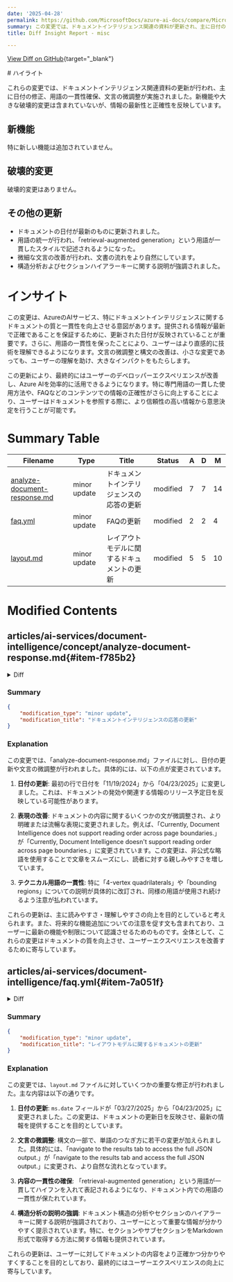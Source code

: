 ```yaml
---
date: '2025-04-28'
permalink: https://github.com/MicrosoftDocs/azure-ai-docs/compare/MicrosoftDocs:0b33f02...MicrosoftDocs:f5bcaf5
summary: この変更では、ドキュメントインテリジェンス関連の資料が更新され、主に日付の修正、用語の一貫性の確保、文言の微調整が行われました。新しい機能や破壊的変更はありませんが、情報の最新性と正確性を反映しています。この更新によって、ユーザーがAzureのAIサービスをより効率的に活用できるようになり、特に専門用語の一貫した使用と情報の正確さが向上します。最終的には、ユーザーのデベロッパーエクスペリエンスが改善され、信頼性の高い情報からの意思決定が可能となります。
title: Diff Insight Report - misc

---
```


[View Diff on GitHub](https://github.com/MicrosoftDocs/azure-ai-docs/compare/MicrosoftDocs:0b33f02...MicrosoftDocs:f5bcaf5){target="_blank"}

<format>
# ハイライト

これらの変更では、ドキュメントインテリジェンス関連資料の更新が行われ、主に日付の修正、用語の一貫性確保、文言の微調整が実施されました。新機能や大きな破壊的変更は含まれていないが、情報の最新性と正確性を反映しています。

## 新機能

特に新しい機能は追加されていません。

## 破壊的変更

破壊的変更はありません。

## その他の更新

- ドキュメントの日付が最新のものに更新されました。
- 用語の統一が行われ、「retrieval-augmented generation」という用語が一貫したスタイルで記述されるようになった。
- 微細な文言の改善が行われ、文書の流れをより自然にしています。
- 構造分析およびセクションハイアラーキーに関する説明が強調されました。

# インサイト

この変更は、AzureのAIサービス、特にドキュメントインテリジェンスに関するドキュメントの質と一貫性を向上させる意図があります。提供される情報が最新で正確であることを保証するために、更新された日付が反映されていることが重要です。さらに、用語の一貫性を保ったことにより、ユーザーはより直感的に技術を理解できるようになります。文言の微調整と構文の改善は、小さな変更であっても、ユーザーの理解を助け、大きなインパクトをもたらします。

この更新により、最終的にはユーザーのデベロッパーエクスペリエンスが改善し、Azure AIを効率的に活用できるようになります。特に専門用語の一貫した使用方法や、FAQなどのコンテンツでの情報の正確性がさらに向上することにより、ユーザーはドキュメントを参照する際に、より信頼性の高い情報から意思決定を行うことが可能です。
</format>

# Summary Table
|  Filename  | Type |    Title    | Status | A  | D  | M  |
|------------|------|-------------|--------|----|----|----|
| [analyze-document-response.md](#item-f785b2) | minor update | ドキュメントインテリジェンスの応答の更新 | modified | 7 | 7 | 14 | 
| [faq.yml](#item-7a051f) | minor update | FAQの更新 | modified | 2 | 2 | 4 | 
| [layout.md](#item-f7c4c8) | minor update | レイアウトモデルに関するドキュメントの更新 | modified | 5 | 5 | 10 | 


# Modified Contents
## articles/ai-services/document-intelligence/concept/analyze-document-response.md{#item-f785b2}

<details>
<summary>Diff</summary>
````diff
@@ -6,7 +6,7 @@ author: laujan
 manager: nitinme
 ms.service: azure-ai-document-intelligence
 ms.topic: conceptual
-ms.date: 11/19/2024
+ms.date: 04/23/2025
 ms.author: vikurpad
 ms.custom:
   - references_regions
@@ -34,7 +34,7 @@ The Document Intelligence APIs analyze images, PDFs, and other document files to
 All content elements are grouped according to pages, specified by page number (`1`-indexed). They're also sorted by reading order that arranges semantically contiguous elements together, even if they cross line or column boundaries. When the reading order among paragraphs and other layout elements is ambiguous, the service generally returns the content in a left-to-right, top-to-bottom order.
 
 > [!NOTE]
-> Currently, Document Intelligence does not support reading order across page boundaries. Selection marks are not positioned within the surrounding words.
+> Currently, Document Intelligence doesn't support reading order across page boundaries. Selection marks aren't positioned within the surrounding words.
 
 The top-level content property contains a concatenation of all content elements in reading order. All elements specify their position in the reader order via spans within this content string. The content of some elements isn't always contiguous.
 
@@ -71,7 +71,7 @@ Bounding regions describe the visual position of each element in the file. When
 :::image type="content" source="../media/bounding-regions.png" alt-text="Screenshot of detected bounding regions example.":::
 
 > [!NOTE]
-> Currently, Document Intelligence only returns 4-vertex quadrilaterals as bounding polygons. Future versions may return different number of points to describe more complex shapes, such as curved lines or non-rectangular images. Bounding regions applied only to rendered files, if the file is not rendered, bounding regions are not returned. Currently files of docx/xlsx/pptx/html format are not rendered.
+> Currently, Document Intelligence only returns `4-vertex` quadrilaterals as bounding polygons. Future versions may return different number of points to describe more complex shapes, such as curved lines or nonrectangular images. Bounding regions are applied only to rendered files, if the file isn't rendered, bounding regions aren't returned. Currently files of docx/xlsx/pptx/html format aren't rendered.
 
 ### Content elements
 
@@ -107,7 +107,7 @@ Select paragraphs can also be associated with a functional role in the document.
 A page is a grouping of content that typically corresponds to one side of a sheet of paper. A rendered page is characterized via width and height in the specified unit. In general, images use pixel while PDFs use inch. The angle property describes the overall text angle in degrees for pages that can be rotated.
 
 > [!NOTE]
-> For spreadsheets like Excel, each sheet is mapped to a page. For presentations, like PowerPoint, each slide is mapped to a page. For file formats without a native concept of pages without rendering like HTML or Word documents, the main content of the file is considered a single page.
+> For spreadsheets like Excel, each sheet is mapped to a page. For presentations, like PowerPoint, each slide is mapped to a page. For file formats like HTML or Word documents, which lack a native page concept without rendering, the entire main content is treated as a single page.
 
 #### Table
 
@@ -167,7 +167,7 @@ When *output=figures* is specified during the initial `Analyze` operation, the s
 
 #### Sections
 
-Hierarchical document structure analysis is pivotal in organizing, comprehending, and processing extensive documents. This approach is vital for semantically segmenting long documents to boost comprehension, facilitate navigation, and improve information retrieval. The advent of [Retrieval Augmented Generation (RAG)](../concept/retrieval-augmented-generation.md) in document generative AI underscores the significance of hierarchical document structure analysis. The Layout model supports sections and subsections in the output, which identifies the relationship of sections and object within each section. The hierarchical structure is maintained in `elements` of each section.
+Hierarchical document structure analysis is pivotal in organizing, comprehending, and processing extensive documents. This approach is vital for semantically segmenting long documents to boost comprehension, facilitate navigation, and improve information retrieval. The advent of [retrieval-augmented generation (RAG)](../concept/retrieval-augmented-generation.md) in document generative AI underscores the significance of hierarchical document structure analysis. The Layout model supports sections and subsections in the output, which identifies the relationship of sections and object within each section. The hierarchical structure is maintained in `elements` of each section.
 
 ```json
 {
@@ -221,14 +221,14 @@ A language element describes the detected language for content specified via spa
 ### Semantic elements
 
 > [!NOTE]
-> The semantic elements discussed here apply to Document Intelligence prebuilt models. Your custom models may return different data representations. For example, date and time returned by a custom model may be represented in a pattern that differs from standard ISO 8601 formatting.
+> The mentioned semantic elements apply to Document Intelligence prebuilt models. Your custom models may return different data representations. For example, date and time returned by a custom model may be represented in a pattern that differs from standard ISO 8601 formatting.
 
 #### Document
 
 A document is a semantically complete unit. A file can contain multiple documents, such as multiple tax forms within a PDF file, or multiple receipts within a single page. However, the ordering of documents within the file doesn't fundamentally affect the information it conveys.
 
 > [!NOTE]
-> Currently, Document Intelligence does not support multiple documents on a single page.
+> Currently, Document Intelligence doesn't support multiple documents on a single page.
 
 The document type describes documents sharing a common set of semantic fields, represented by a structured schema, independent of its visual template or layout. For example, all documents of type "receipt" can contain the merchant name, transaction date, and transaction total, although restaurant and hotel receipts often differ in appearance.
 
````
</details>

### Summary

```json
{
    "modification_type": "minor update",
    "modification_title": "ドキュメントインテリジェンスの応答の更新"
}
```

### Explanation
この変更では、「analyze-document-response.md」ファイルに対し、日付の更新や文言の微調整が行われました。具体的には、以下の点が変更されています。

1. **日付の更新**: 最初の行で日付を「11/19/2024」から「04/23/2025」に変更しました。これは、ドキュメントの発効や関連する情報のリリース予定日を反映している可能性があります。

2. **表現の改善**: ドキュメントの内容に関するいくつかの文が微調整され、より明確または流暢な表現に変更されました。例えば、「Currently, Document Intelligence does not support reading order across page boundaries.」が「Currently, Document Intelligence doesn't support reading order across page boundaries.」に変更されています。この変更は、非公式な略語を使用することで文章をスムーズにし、読者に対する親しみやすさを増しています。

3. **テクニカル用語の一貫性**: 特に「4-vertex quadrilaterals」や「bounding regions」についての説明が具体的に改訂され、同様の用語が使用され続けるよう注意が払われています。

これらの更新は、主に読みやすさ・理解しやすさの向上を目的としていると考えられます。また、将来的な機能追加についての注意を促す文も含まれており、ユーザーに最新の機能や制限について認識させるためのものです。全体として、これらの変更はドキュメントの質を向上させ、ユーザーエクスペリエンスを改善するために寄与しています。

## articles/ai-services/document-intelligence/faq.yml{#item-7a051f}

<details>
<summary>Diff</summary>
````diff
@@ -7,7 +7,7 @@ metadata:
   ms.service: azure-ai-document-intelligence
   ms.custom: references_regions
   ms.topic: faq
-  ms.date: 01/14/2025
+  ms.date: 04/23/2025
   ms.author: lajanuar
 title: Frequently asked questions
 summary: |
@@ -56,7 +56,7 @@ sections:
 
           - With Azure AI Document Intelligence and Azure OpenAI combined, you can build an enterprise application to seamlessly interact with your documents using natural language. You can easily find answers, gain valuable insights, and generate new and engaging content from existing documents.
 
-          - You can find more details on the [retrieval augmented generation pattern here](concept/retrieval-augmented-generation.md).
+          - You can find more details on the [retrieval-augmented generation pattern here](concept/retrieval-augmented-generation.md).
 
       - question: |
          Can Document Intelligence help with semantic chunking within documents for retrieval-augmented generation?
````
</details>

### Summary

```json
{
    "modification_type": "minor update",
    "modification_title": "FAQの更新"
}
```

### Explanation
この変更では、`faq.yml` ファイルに対していくつかの修正が行われました。主な変更点は以下の通りです。

1. **日付の更新**: `ms.date` フィールドの値が「01/14/2025」から「04/23/2025」に変更されました。これは、ドキュメントが更新された新しい日付を示しており、内容の最新性を反映しています。

2. **文言の微調整**: 「retrieval augmented generation」という用語が「retrieval-augmented generation」とハイフン付きで一貫して使用されるように変更されました。これにより、用語のスタイルが統一され、文書全体の一貫性が保たれています。

3. **コンテンツの整頓**: FAQの回答部分において、Azure AI Document Intelligence と Azure OpenAI の統合に関する説明が引き続き行われ、ユーザーにどのようにそれらを活用できるかの理解を促進しています。

この更新は、主に日付の修正と用語の一貫性に関するもので、FAQに表示される情報の正確性を向上させることを意図しています。全体として、これによりユーザーがより正確で理解しやすい情報にアクセスできるようになっています。

## articles/ai-services/document-intelligence/prebuilt/layout.md{#item-f7c4c8}

<details>
<summary>Diff</summary>
````diff
@@ -6,7 +6,7 @@ author: laujan
 manager: nitinme
 ms.service: azure-ai-document-intelligence
 ms.topic: conceptual
-ms.date: 03/27/2025
+ms.date: 04/23/2025
 ms.author: lajanuar
 ---
 
@@ -120,7 +120,7 @@ The layout model extracts structural elements from your documents. To follow are
 * [**Figures**](#figures)
 * [**Sections**](#sections)
 
-Run the sample layout document analysis within [Document Intelligence Studio](https://documentintelligence.ai.azure.com/studio), then navigate to the results tab to access the full JSON output.
+Run the sample layout document analysis within [Document Intelligence Studio](https://documentintelligence.ai.azure.com/studio), then navigate to the results tab and access the full JSON output.
 
    :::image type="content" source="../media/studio/json-output-tab.png" alt-text="Screenshot of results JSON output tab in the Document Intelligence Studio.":::
 
@@ -526,7 +526,7 @@ if result.figures:
 
 ### Sections
 
-Hierarchical document structure analysis is pivotal in organizing, comprehending, and processing extensive documents. This approach is vital for semantically segmenting long documents to boost comprehension, facilitate navigation, and improve information retrieval. The advent of [Retrieval Augmented Generation (RAG)](../concept/retrieval-augmented-generation.md) in document generative AI underscores the significance of hierarchical document structure analysis. The Layout model supports sections and subsections in the output, which identifies the relationship of sections and object within each section. The hierarchical structure is maintained in `elements` of each section. You can use [output response to markdown format](#output-response-to-markdown-format) to easily get the sections and subsections in markdown.
+Hierarchical document structure analysis is pivotal in organizing, comprehending, and processing extensive documents. This approach is vital for semantically segmenting long documents to boost comprehension, facilitate navigation, and improve information retrieval. The advent of [retrieval-augmented generation (RAG)](../concept/retrieval-augmented-generation.md) in document generative AI underscores the significance of hierarchical document structure analysis. The Layout model supports sections and subsections in the output, which identifies the relationship of sections and object within each section. The hierarchical structure is maintained in `elements` of each section. You can use [output response to markdown format](#output-response-to-markdown-format) to easily get the sections and subsections in markdown.
 
 #### [Sample code](#tab/sample-code)
 
@@ -681,8 +681,8 @@ After you retrieve you key and endpoint, you can use the following development o
 ### [REST API](#tab/rest)
 
 
-* [2023-07-31 GA (v3.1)](/rest/api/aiservices/document-models/analyze-document?view=rest-aiservices-2023-07-31&preserve-view=true&tabs=HTTP)
-* [2022-08-31 GA (v3.0)](/rest/api/aiservices/document-models/analyze-document?view=rest-aiservices-v3.0%20(2022-08-31)&preserve-view=true&tabs=HTTP)
+* [`2023-07-31` GA (v3.1)](/rest/api/aiservices/document-models/analyze-document?view=rest-aiservices-2023-07-31&preserve-view=true&tabs=HTTP)
+* [`2022-08-31` GA (v3.0)](/rest/api/aiservices/document-models/analyze-document?view=rest-aiservices-v3.0%20(2022-08-31)&preserve-view=true&tabs=HTTP)
 
 # [Client libraries](#tab/sdks)
 
````
</details>

### Summary

```json
{
    "modification_type": "minor update",
    "modification_title": "レイアウトモデルに関するドキュメントの更新"
}
```

### Explanation
この変更では、`layout.md` ファイルに対していくつかの重要な修正が行われました。主な内容は以下の通りです。

1. **日付の更新**: `ms.date` フィールドが「03/27/2025」から「04/23/2025」に変更されました。この変更は、ドキュメントの更新日を反映させ、最新の情報を提供することを目的としています。

2. **文言の微調整**: 構文の一部で、単語のつなぎ方に若干の変更が加えられました。具体的には、「navigate to the results tab to access the full JSON output.」が「navigate to the results tab and access the full JSON output.」に変更され、より自然な流れとなっています。

3. **内容の一貫性の確保**: 「retrieval-augmented generation」という用語が一貫してハイフンを入れて表記されるようになり、ドキュメント内での用語の一貫性が保たれています。

4. **構造分析の説明の強調**: ドキュメント構造の分析やセクションのハイアラーキーに関する説明が強調されており、ユーザーにとって重要な情報が分かりやすく提示されています。特に、セクションやサブセクションをMarkdown形式で取得する方法に関する情報も提供されています。

これらの更新は、ユーザーに対してドキュメントの内容をより正確かつ分かりやすくすることを目的としており、最終的にはユーザーエクスペリエンスの向上に寄与しています。


